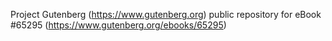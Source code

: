 Project Gutenberg (https://www.gutenberg.org) public repository for
eBook #65295 (https://www.gutenberg.org/ebooks/65295)
